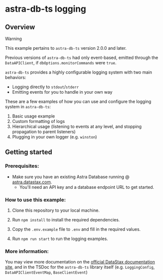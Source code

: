 # astra-db-ts logging

## Overview

> [!WARNING]  
> This example pertains to `astra-db-ts` version 2.0.0 and later.
>
> Previous versions of `astra-db-ts` had only event-based, emitted through the `DataAPIClient`, if `dbOptions.monitorCommands` were `true`.

`astra-db-ts` provides a highly configurable logging system with two main behaviors:
- Logging directly to `stdout`/`stderr`
- Emitting events for you to handle in your own way

These are a few examples of how you can use and configure the logging system in `astra-db-ts`:
1. Basic usage example
2. Custom formatting of logs
3. Hierarchical usage (listening to events at any level, and stopping propagation to parent listeners)
4. Plugging in your own logger (e.g. `winston`)

## Getting started

### Prerequisites:

- Make sure you have an existing Astra Database running @ [astra.datastax.com](https://astra.datastax.com/).
  - You'll need an API key and a database endpoint URL to get started.

### How to use this example:

1. Clone this repository to your local machine.

2. Run `npm install` to install the required dependencies.

3. Copy the `.env.example` file to `.env` and fill in the required values.

4. Run `npm run start` to run the logging examples.

### More information:

You may view more documentation on the [official DataStax documentation site](https://docs.datastax.com/en/astra-db-serverless/api-reference/typescript-client.html),
and in the TSDoc for the `astra-db-ts` library itself (e.g. `LoggingConfig`, `DataAPIClientEventMap`, `BaseClientEvent`)
